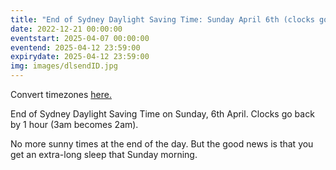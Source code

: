 ```yaml
---
title: "End of Sydney Daylight Saving Time: Sunday April 6th (clocks go back 1hr)"
date: 2022-12-21 00:00:00
eventstart: 2025-04-07 00:00:00
eventend: 2025-04-12 23:59:00
expirydate: 2025-04-12 23:59:00
img: images/dlsendID.jpg
---
```


Convert timezones [here.](https://www.timeanddate.com/worldclock/converter.html)

End of Sydney Daylight Saving Time on Sunday, 6th April.
Clocks go back by 1 hour (3am becomes 2am).

No more sunny times at the end of the day. But the good news is that you get an extra-long sleep that Sunday morning.